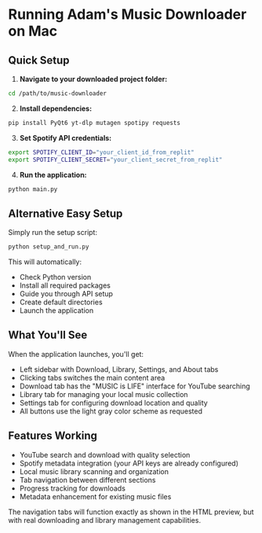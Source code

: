 # Running Adam's Music Downloader on Mac

## Quick Setup

1. **Navigate to your downloaded project folder:**
```bash
cd /path/to/music-downloader
```

2. **Install dependencies:**
```bash
pip install PyQt6 yt-dlp mutagen spotipy requests
```

3. **Set Spotify API credentials:**
```bash
export SPOTIFY_CLIENT_ID="your_client_id_from_replit"
export SPOTIFY_CLIENT_SECRET="your_client_secret_from_replit"
```

4. **Run the application:**
```bash
python main.py
```

## Alternative Easy Setup

Simply run the setup script:
```bash
python setup_and_run.py
```

This will automatically:
- Check Python version
- Install all required packages
- Guide you through API setup
- Create default directories
- Launch the application

## What You'll See

When the application launches, you'll get:
- Left sidebar with Download, Library, Settings, and About tabs
- Clicking tabs switches the main content area
- Download tab has the "MUSIC is LIFE" interface for YouTube searching
- Library tab for managing your local music collection
- Settings tab for configuring download location and quality
- All buttons use the light gray color scheme as requested

## Features Working

- YouTube search and download with quality selection
- Spotify metadata integration (your API keys are already configured)
- Local music library scanning and organization
- Tab navigation between different sections
- Progress tracking for downloads
- Metadata enhancement for existing music files

The navigation tabs will function exactly as shown in the HTML preview, but with real downloading and library management capabilities.